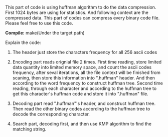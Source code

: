 This part of code is using huffman algorithm to do the data compression. First 1024 bytes are using for statistics. And following context are the compressed data.
This part of codes can compress every binary code file. Please feel free to use this code.

**Compile:**
  make(Under the target path)
  

Explain the code:
1. The header just store the characters frequency for all 256 ascii codes

2. Encoding part reads orignial file 2 times. First time reading, store limited data quantity into limited memory space, and count the ascii codes frequency, after seval iterations, all the file context will be finished from scaning, then store this information into ".huffman" header. And then according to the word frequency to construct huffman tree. Second time reading, through each character and according to the huffman tree to get this character's huffman code and store it into ".huffman" file.

3. Decoding part read ".huffman"'s header, and construct huffman tree. Then read the other binary codes according to the huffman tree to decode the corresponding character.

4. Search part, decoding first, and then use KMP algorithm to find the matching string.
